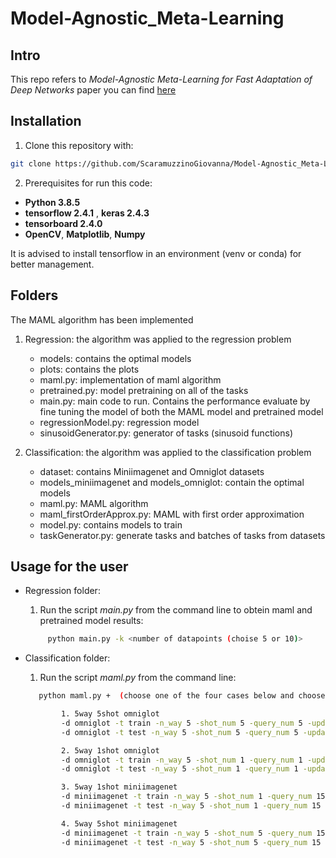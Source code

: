 # Model-Agnostic_Meta-Learning

## Intro

This repo refers to _Model-Agnostic Meta-Learning for Fast Adaptation of Deep Networks_ paper you can find [here](https://arxiv.org/pdf/1703.03400.pdf)

## Installation

1. Clone this repository with:
```sh
git clone https://github.com/ScaramuzzinoGiovanna/Model-Agnostic_Meta-Learning.git
```
2. Prerequisites for run this code:

- __Python 3.8.5__
- __tensorflow 2.4.1__ , __keras 2.4.3__
- __tensorboard 2.4.0__
- __OpenCV__, __Matplotlib__, __Numpy__

It is advised to install tensorflow in an environment (venv or conda) for better management.

## Folders
The MAML algorithm has been implemented

1. Regression: the algorithm was applied to the regression problem
    - models: contains the optimal models
    - plots: contains the plots
    - maml.py: implementation of maml algorithm
    - pretrained.py: model pretraining on all of the tasks
    - main.py: main code to run. Contains the performance evaluate by fine tuning the model of both the MAML model and pretrained model
    - regressionModel.py: regression model
    - sinusoidGenerator.py: generator of tasks (sinusoid functions)

2. Classification: the algorithm was applied to the classification problem
    - dataset: contains Miniimagenet and Omniglot datasets
    - models_miniimagenet and models_omniglot: contain the optimal models
    - maml.py: MAML algorithm
    - maml_firstOrderApprox.py: MAML with first order approximation
    - model.py: contains models to train
    - taskGenerator.py: generate tasks and batches of tasks from datasets

## Usage for the user

- Regression folder:

  1. Run the script _main.py_ from the command line to obtein maml and pretrained model results:
   ```sh
        python main.py -k <number of datapoints (choise 5 or 10)> 

    ```
- Classification folder:  
   1. Run the script _maml.py_ from the command line:
     ```sh
        python maml.py +  (choose one of the four cases below and choose whether to perform train or test)

             1. 5way 5shot omniglot
             -d omniglot -t train -n_way 5 -shot_num 5 -query_num 5 -update_steps_train 1 -update_steps_test 3 -lr 0.4 -meta_batch_size 32 -model_name OmniglotConvModel
             -d omniglot -t test -n_way 5 -shot_num 5 -query_num 5 -update_steps_train 1 -update_steps_test 3 -lr 0.4 -meta_batch_size 32 -model_name OmniglotConvModel

             2. 5way 1shot omniglot
             -d omniglot -t train -n_way 5 -shot_num 1 -query_num 1 -update_steps_train 1 -update_steps_test 3 -lr 0.4 -meta_batch_size 32 -model_name OmniglotConvModel
             -d omniglot -t test -n_way 5 -shot_num 1 -query_num 1 -update_steps_train 1 -update_steps_test 3 -lr 0.4 -meta_batch_size 32 -model_name OmniglotConvModel

             3. 5way 1shot miniimagenet
             -d miniimagenet -t train -n_way 5 -shot_num 1 -query_num 15 -update_steps_train 5 -update_steps_test 10 -lr 0.01 -meta_batch_size 4 -model_name MiniimagenetConvModel
             -d miniimagenet -t test -n_way 5 -shot_num 1 -query_num 15 -update_steps_train 5 -update_steps_test 10 -lr 0.01 -meta_batch_size 4 -model_name MiniimagenetConvModel

             4. 5way 5shot miniimagenet
             -d miniimagenet -t train -n_way 5 -shot_num 5 -query_num 15 -update_steps_train 5 -update_steps_test 10 -lr 0.01 -meta_batch_size 2 -model_name MiniimagenetConvModel
             -d miniimagenet -t test -n_way 5 -shot_num 5 -query_num 15 -update_steps_train 5 -update_steps_test 10 -lr 0.01 -meta_batch_size 2 -model_name MiniimagenetConvModel
  ```
